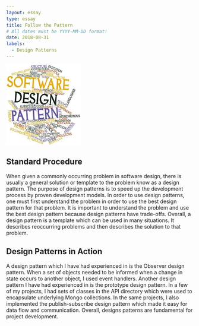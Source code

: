 ```yaml
---
layout: essay
type: essay
title: Follow the Pattern
# All dates must be YYYY-MM-DD format!
date: 2018-08-31
labels:
  - Design Patterns
---
```


<img class="ui medium right floated rounded image" src="../images/software-design-pattern.jpg">
<h2>Standard Procedure</h2>
When given a commonly occurring problem in software design, there is usually a general solution or template to the problem know as a design pattern. The purpose of design patterns is to speed up the development process by proven development models. In order to use design patterns, one must first understand the problem in order to use the best design pattern for that problem.  It is important to understand the problem and use the best design pattern because design patterns have trade-offs. Overall, a design pattern is a template which can be used in many situations. It describes reoccurring problems and then describes the solution to that problem. 

<h2>Design Patterns in Action</h2>
A design pattern which I have had experienced in is the Observer design pattern. When a set of objects needed to be informed when a change in state occurs to another object, I used event handlers. Another design pattern I have had experienced in is the prototype design pattern. In a few of my projects, I had sets of classes in the API directory which were used to encapsulate underlying Mongo collections. In the same projects, I also implemented the publish-subscribe design pattern which made it easy for data flow and communication. Overall, designs patterns are fundamental for project development. 
